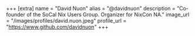 +++
[extra]
name = "David Nuon"
alias = "@davidnuon"
description = "Co-founder of the SoCal Nix Users Group. Organizer for NixCon NA."
image_url = "/images/profiles/david.nuon.jpeg"
profile_url = "https://www.github.com/davidnuon"
+++